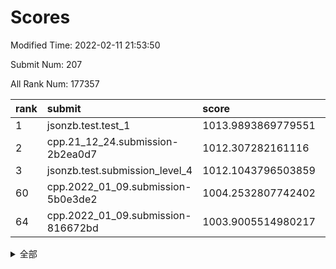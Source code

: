 # Scores

Modified Time: 2022-02-11 21:53:50

Submit Num: 207

All Rank Num: 177357

| rank |               submit               |       score        |       sigma        | pk_num |
| :--- | :--------------------------------- | :----------------- | :----------------- | :----- |
| 1    | jsonzb.test.test_1                 | 1013.9893869779551 | 0.8432207732801172 | 3424   |
| 2    | cpp.21_12_24.submission-2b2ea0d7   | 1012.307282161116  | 0.7752021633053611 | 3425   |
| 3    | jsonzb.test.submission_level_4     | 1012.1043796503859 | 0.7726083790916777 | 3430   |
| 60   | cpp.2022_01_09.submission-5b0e3de2 | 1004.2532807742402 | 0.7112069804522732 | 3429   |
| 64   | cpp.2022_01_09.submission-816672bd | 1003.9005514980217 | 0.7125434688969696 | 3424   |


<details>
<summary>全部</summary>

| rank |                 submit                 |       score        |       sigma        | pk_num |
| :--- | :------------------------------------- | :----------------- | :----------------- | :----- |
| 1    | jsonzb.test.test_1                     | 1013.9893869779551 | 0.8432207732801172 | 3424   |
| 2    | cpp.21_12_24.submission-2b2ea0d7       | 1012.307282161116  | 0.7752021633053611 | 3425   |
| 3    | jsonzb.test.submission_level_4         | 1012.1043796503859 | 0.7726083790916777 | 3430   |
| 4    | gobigger.level_3.submission_level_3_36 | 1011.7870950827049 | 0.8082293422751804 | 3428   |
| 5    | gobigger.level_3.submission_level_3_40 | 1011.3307018012619 | 0.7586503913096136 | 3430   |
| 6    | gobigger.level_3.submission_level_3_9  | 1011.2092445126979 | 0.7689436861720799 | 3426   |
| 7    | gobigger.level_3.submission_level_3_38 | 1011.2088014345833 | 0.777432079872242  | 3428   |
| 8    | gobigger.level_3.submission_level_3_28 | 1011.1392222129484 | 0.7786844775053369 | 3427   |
| 9    | gobigger.level_3.submission_level_3_13 | 1011.0208731667104 | 0.7814688460127065 | 3428   |
| 10   | gobigger.level_3.submission_level_3_16 | 1010.9219437995579 | 0.7811649900171788 | 3429   |
| 11   | gobigger.level_3.submission_level_3_42 | 1010.8498313647599 | 0.7696530009022386 | 3427   |
| 12   | gobigger.level_3.submission_level_3_15 | 1010.8457482261329 | 0.7666607996759457 | 3431   |
| 13   | gobigger.level_3.submission_level_3_48 | 1010.7926125413545 | 0.7484006546916132 | 3430   |
| 14   | gobigger.level_3.submission_level_3_29 | 1010.5947693603486 | 0.7775022767063159 | 3427   |
| 15   | gobigger.level_3.submission_level_3_10 | 1010.586452122517  | 0.763635609346504  | 3428   |
| 16   | gobigger.level_3.submission_level_3_46 | 1010.5526248965215 | 0.751200990392637  | 3421   |
| 17   | gobigger.level_3.submission_level_3_23 | 1010.5394372356523 | 0.791267630292015  | 3426   |
| 18   | gobigger.level_3.submission_level_3_20 | 1010.5186377500506 | 0.7690196295743449 | 3427   |
| 19   | gobigger.level_3.submission_level_3_21 | 1010.3994053568719 | 0.7642240170512259 | 3423   |
| 20   | gobigger.level_3.submission_level_3_27 | 1010.3940599075169 | 0.7624883332065598 | 3429   |
| 21   | gobigger.level_3.submission_level_3_6  | 1010.3875899065829 | 0.7490542316301291 | 3427   |
| 22   | gobigger.level_3.submission_level_3_30 | 1010.3545157102127 | 0.7677934138153136 | 3431   |
| 23   | gobigger.level_3.submission_level_3_31 | 1010.3425659012526 | 0.7622637147014223 | 3424   |
| 24   | gobigger.level_3.submission_level_3_11 | 1010.322168733735  | 0.7619987704415183 | 3424   |
| 25   | gobigger.level_3.submission_level_3_44 | 1010.302949751067  | 0.7754335284595084 | 3428   |
| 26   | gobigger.level_3.submission_level_3_8  | 1010.291993334332  | 0.7665068262622179 | 3424   |
| 27   | gobigger.level_3.submission_level_3_41 | 1010.283148335237  | 0.75365445399638   | 3427   |
| 28   | gobigger.level_3.submission_level_3_32 | 1010.2784176919405 | 0.7715027466877427 | 3428   |
| 29   | gobigger.level_3.submission_level_3_5  | 1010.2734571510879 | 0.7690068147521886 | 3428   |
| 30   | gobigger.level_3.submission_level_3_39 | 1010.2508031456111 | 0.7443458677563898 | 3423   |
| 31   | gobigger.level_3.submission_level_3_4  | 1010.2270004587649 | 0.7490935175922815 | 3423   |
| 32   | gobigger.level_3.submission_level_3_25 | 1010.1453720894547 | 0.7743159526699716 | 3425   |
| 33   | gobigger.level_3.submission_level_3_24 | 1010.0633704404312 | 0.7346635114747591 | 3424   |
| 34   | gobigger.level_3.submission_level_3_0  | 1009.8248134882637 | 0.7605053098642762 | 3425   |
| 35   | gobigger.level_3.submission_level_3_43 | 1009.8026274744558 | 0.7604373514845024 | 3429   |
| 36   | gobigger.level_3.submission_level_3_3  | 1009.7736196916479 | 0.7313412751655642 | 3426   |
| 37   | gobigger.level_3.submission_level_3_35 | 1009.7500758552449 | 0.7683196668594012 | 3428   |
| 38   | gobigger.level_3.submission_level_3_47 | 1009.6656127042747 | 0.7534957545365842 | 3427   |
| 39   | gobigger.level_3.submission_level_3_26 | 1009.658078227194  | 0.7516837849224666 | 3425   |
| 40   | gobigger.level_3.submission_level_3_1  | 1009.6507396426299 | 0.7449086228921761 | 3430   |
| 41   | gobigger.level_3.submission_level_3_19 | 1009.6230808843203 | 0.7762987115500637 | 3427   |
| 42   | gobigger.level_3.submission_level_3_33 | 1009.591207312947  | 0.763631255165137  | 3421   |
| 43   | gobigger.level_3.submission_level_3_14 | 1009.4562653453503 | 0.7779563591502281 | 3426   |
| 44   | gobigger.level_3.submission_level_3_12 | 1009.2550750248436 | 0.7590417580847115 | 3425   |
| 45   | gobigger.level_3.submission_level_3_22 | 1009.1552013507983 | 0.7539006880735654 | 3428   |
| 46   | gobigger.level_3.submission_level_3_17 | 1009.0711654988082 | 0.7398520633498773 | 3430   |
| 47   | gobigger.level_3.submission_level_3_2  | 1008.9337831474162 | 0.7536047699316559 | 3425   |
| 48   | gobigger.level_3.submission_level_3_18 | 1008.6972281909956 | 0.7363560146193461 | 3423   |
| 49   | gobigger.level_3.submission_level_3_7  | 1008.6718627867206 | 0.732839217580836  | 3426   |
| 50   | gobigger.level_3.submission_level_3_34 | 1008.6403242817025 | 0.7654150830543696 | 3431   |
| 51   | gobigger.level_3.submission_level_3_45 | 1008.4558570335224 | 0.7488669466325366 | 3432   |
| 52   | gobigger.level_3.submission_level_3_37 | 1008.0367778587088 | 0.7344666635505868 | 3422   |
| 53   | gobigger.level_3.submission_level_3_49 | 1007.739753583312  | 0.7341910196370105 | 3427   |
| 54   | gobigger.level_1.submission_level_1_6  | 1004.6726464011653 | 0.7232554987412739 | 3431   |
| 55   | gobigger.level_1.submission_level_1_39 | 1004.6212825897262 | 0.7220493938764126 | 3431   |
| 56   | gobigger.level_1.submission_level_1_34 | 1004.570717950574  | 0.7320811790649306 | 3425   |
| 57   | gobigger.level_1.submission_level_1_4  | 1004.3745402439498 | 0.7261953789016687 | 3426   |
| 58   | gobigger.level_1.submission_level_1_26 | 1004.3648146174186 | 0.728172788790426  | 3427   |
| 59   | gobigger.level_1.submission_level_1_15 | 1004.3473903021857 | 0.7242496862882477 | 3425   |
| 60   | cpp.2022_01_09.submission-5b0e3de2     | 1004.2532807742402 | 0.7112069804522732 | 3429   |
| 61   | gobigger.level_1.submission_level_1_29 | 1004.0151538718776 | 0.7181861249302443 | 3430   |
| 62   | gobigger.level_1.submission_level_1_30 | 1004.0002400107444 | 0.7071289298151382 | 3431   |
| 63   | gobigger.level_1.submission_level_1_44 | 1003.9250348027522 | 0.7110232851795865 | 3421   |
| 64   | cpp.2022_01_09.submission-816672bd     | 1003.9005514980217 | 0.7125434688969696 | 3424   |
| 65   | gobigger.level_1.submission_level_1_46 | 1003.8980064910721 | 0.7153749088892865 | 3431   |
| 66   | gobigger.level_1.submission_level_1_35 | 1003.8903519631233 | 0.7148349073418199 | 3424   |
| 67   | gobigger.level_1.submission_level_1_36 | 1003.8419166985796 | 0.7108479119533108 | 3426   |
| 68   | gobigger.level_1.submission_level_1_45 | 1003.8036844792347 | 0.7229991899519224 | 3425   |
| 69   | gobigger.level_1.submission_level_1_41 | 1003.7922171031448 | 0.7214486172064326 | 3428   |
| 70   | gobigger.level_1.submission_level_1_23 | 1003.7500103882762 | 0.7252214762276598 | 3427   |
| 71   | gobigger.level_1.submission_level_1_47 | 1003.7335802456578 | 0.7191434292230141 | 3423   |
| 72   | gobigger.level_1.submission_level_1_21 | 1003.6815690166486 | 0.7071059866507456 | 3423   |
| 73   | gobigger.level_1.submission_level_1_18 | 1003.6632179768012 | 0.7151255630242757 | 3430   |
| 74   | gobigger.level_1.submission_level_1_31 | 1003.5108625490808 | 0.7139774869220885 | 3424   |
| 75   | gobigger.level_1.submission_level_1_49 | 1003.4802526059606 | 0.721128367160704  | 3427   |
| 76   | gobigger.level_1.submission_level_1_16 | 1003.4773512425922 | 0.7256397950098776 | 3431   |
| 77   | gobigger.level_1.submission_level_1_9  | 1003.4387821888696 | 0.7276874961459607 | 3429   |
| 78   | gobigger.level_1.submission_level_1_48 | 1003.3677673132386 | 0.7283125703065103 | 3431   |
| 79   | gobigger.level_1.submission_level_1_24 | 1003.348683152839  | 0.7167909297579437 | 3424   |
| 80   | gobigger.level_1.submission_level_1_32 | 1003.325188911583  | 0.7245901466393219 | 3428   |
| 81   | gobigger.level_1.submission_level_1_10 | 1003.2891976197033 | 0.7158265448145835 | 3431   |
| 82   | gobigger.level_1.submission_level_1_38 | 1003.2884743076162 | 0.7163607961200684 | 3425   |
| 83   | gobigger.level_1.submission_level_1_5  | 1003.2646905373159 | 0.7235613991580132 | 3430   |
| 84   | gobigger.level_1.submission_level_1_8  | 1003.256124907032  | 0.7226207566007418 | 3428   |
| 85   | gobigger.level_1.submission_level_1_0  | 1003.2378223699258 | 0.716281537767801  | 3428   |
| 86   | gobigger.level_1.submission_level_1_14 | 1003.1894584110762 | 0.7146858893817246 | 3425   |
| 87   | gobigger.level_1.submission_level_1_20 | 1003.0989976362464 | 0.712279026876249  | 3430   |
| 88   | gobigger.level_1.submission_level_1_27 | 1003.0761240239102 | 0.7090867460190469 | 3426   |
| 89   | gobigger.level_1.submission_level_1_43 | 1003.0467135879439 | 0.7225937265070869 | 3429   |
| 90   | gobigger.level_1.submission_level_1_22 | 1003.0030975160867 | 0.7193542843826123 | 3422   |
| 91   | gobigger.level_1.submission_level_1_19 | 1002.9900899652959 | 0.7127877751575825 | 3428   |
| 92   | gobigger.level_1.submission_level_1_3  | 1002.9633488489205 | 0.7102174648155507 | 3423   |
| 93   | gobigger.level_1.submission_level_1_37 | 1002.9627115660996 | 0.7140153768515565 | 3423   |
| 94   | gobigger.level_1.submission_level_1_2  | 1002.9280281086146 | 0.7254888335739248 | 3433   |
| 95   | gobigger.level_1.submission_level_1_25 | 1002.8414472895628 | 0.7192832470484926 | 3426   |
| 96   | gobigger.level_1.submission_level_1_33 | 1002.8164118336166 | 0.7212187149011462 | 3432   |
| 97   | gobigger.level_1.submission_level_1_13 | 1002.715549181659  | 0.7233318631993585 | 3429   |
| 98   | gobigger.level_1.submission_level_1_17 | 1002.6167636006091 | 0.7273175605973339 | 3430   |
| 99   | gobigger.level_1.submission_level_1_40 | 1002.5751229457715 | 0.7211231409484204 | 3428   |
| 100  | gobigger.level_1.submission_level_1_1  | 1002.4825150141287 | 0.7102165762636722 | 3427   |
| 101  | gobigger.level_1.submission_level_1_42 | 1002.2903887415152 | 0.7051129866827974 | 3425   |
| 102  | gobigger.level_1.submission_level_1_28 | 1002.112094466854  | 0.7078925728776481 | 3426   |
| 103  | gobigger.level_1.submission_level_1_12 | 1002.0262390557681 | 0.7133372188095514 | 3433   |
| 104  | gobigger.level_1.submission_level_1_11 | 1001.9275000954028 | 0.7230334002362765 | 3430   |
| 105  | gobigger.level_1.submission_level_1_7  | 1001.867081375519  | 0.7089018030472805 | 3428   |
| 106  | gobigger.random.submission_random_7    | 997.3540145229791  | 0.7142912741477477 | 3430   |
| 107  | gobigger.random.submission_random_24   | 997.1224136215185  | 0.7034194340382877 | 3428   |
| 108  | gobigger.random.submission_random_39   | 997.0857789763204  | 0.7071814770609265 | 3424   |
| 109  | gobigger.random.submission_random_8    | 997.060847734583   | 0.7156276347360411 | 3422   |
| 110  | gobigger.random.submission_random_4    | 996.9741432923979  | 0.7233348923380101 | 3426   |
| 111  | gobigger.random.submission_random_16   | 996.707626410189   | 0.7080726199221582 | 3426   |
| 112  | gobigger.random.submission_random_2    | 996.5611126126931  | 0.7248004737408215 | 3433   |
| 113  | gobigger.random.submission_random_11   | 996.5388592950014  | 0.7110573908689567 | 3427   |
| 114  | gobigger.random.submission_random_48   | 996.5298139443084  | 0.7118706747433691 | 3427   |
| 115  | gobigger.random.submission_random_29   | 996.4495596422038  | 0.7137279885372876 | 3426   |
| 116  | gobigger.random.submission_random_27   | 996.3309432716709  | 0.7182187707833231 | 3422   |
| 117  | gobigger.random.submission_random_13   | 996.3290464443797  | 0.7149873278427374 | 3424   |
| 118  | gobigger.random.submission_random_35   | 996.2818505485069  | 0.718228810892588  | 3430   |
| 119  | gobigger.random.submission_random_6    | 996.2618312846806  | 0.7129780425761584 | 3427   |
| 120  | gobigger.random.submission_random_34   | 996.2502734137455  | 0.7245204489170599 | 3432   |
| 121  | gobigger.random.submission_random_32   | 996.1987048865018  | 0.7099285737061768 | 3428   |
| 122  | gobigger.random.submission_random_49   | 996.1831560792796  | 0.7123317651996118 | 3428   |
| 123  | gobigger.random.submission_random_40   | 996.1265192823553  | 0.7120327887288027 | 3431   |
| 124  | gobigger.random.submission_random_25   | 996.0931556326473  | 0.7029514698623868 | 3430   |
| 125  | gobigger.random.submission_random_18   | 996.0803034152592  | 0.7055226798127833 | 3429   |
| 126  | gobigger.random.submission_random_26   | 996.0313896376813  | 0.701163593554117  | 3428   |
| 127  | gobigger.random.submission_random_38   | 996.0107712907657  | 0.7039927377106375 | 3425   |
| 128  | gobigger.random.submission_random_3    | 995.9649956674552  | 0.699208201553966  | 3432   |
| 129  | gobigger.random.submission_random_23   | 995.951010378237   | 0.7131587407617843 | 3426   |
| 130  | gobigger.random.submission_random_15   | 995.944679095781   | 0.7104320171589384 | 3425   |
| 131  | gobigger.random.submission_random_17   | 995.9158886471236  | 0.7099920800989159 | 3424   |
| 132  | gobigger.random.submission_random_0    | 995.9122578253869  | 0.7237247712320658 | 3426   |
| 133  | gobigger.random.submission_random_45   | 995.8549291880801  | 0.7172245321466153 | 3428   |
| 134  | gobigger.random.submission_random_43   | 995.7494263961637  | 0.7112596809510245 | 3428   |
| 135  | gobigger.random.submission_random_19   | 995.7315432029976  | 0.7050369752842809 | 3427   |
| 136  | gobigger.random.submission_random_10   | 995.6805110634676  | 0.7286385967187589 | 3429   |
| 137  | gobigger.random.submission_random_5    | 995.6629603765317  | 0.7046855225929769 | 3425   |
| 138  | gobigger.random.submission_random_31   | 995.6613153248825  | 0.7111608531930849 | 3429   |
| 139  | gobigger.random.submission_random_30   | 995.6561838252366  | 0.7102907228091286 | 3421   |
| 140  | gobigger.random.submission_random_28   | 995.5776850261097  | 0.7105106524604042 | 3425   |
| 141  | gobigger.random.submission_random_37   | 995.576280818434   | 0.7196476874340137 | 3432   |
| 142  | gobigger.random.submission_random_14   | 995.5748672608763  | 0.7093415611499224 | 3422   |
| 143  | gobigger.random.submission_random_36   | 995.4490364034463  | 0.7072583451987806 | 3426   |
| 144  | gobigger.random.submission_random_47   | 995.4254146814762  | 0.7149286212060417 | 3428   |
| 145  | gobigger.random.submission_random_33   | 995.4028640194648  | 0.7107258444682953 | 3427   |
| 146  | gobigger.random.submission_random_42   | 995.3222472723965  | 0.7191551789904312 | 3423   |
| 147  | gobigger.random.submission_random_12   | 995.295036075499   | 0.715511568548647  | 3427   |
| 148  | gobigger.random.submission_random_9    | 995.1727548743022  | 0.7133792558411581 | 3430   |
| 149  | gobigger.random.submission_random_21   | 995.1252892780406  | 0.6995520914600909 | 3420   |
| 150  | gobigger.random.submission_random_20   | 995.1062473019771  | 0.7064239249240101 | 3431   |
| 151  | gobigger.random.submission_random_41   | 994.9511333023013  | 0.7344187569984642 | 3427   |
| 152  | gobigger.random.submission_random_46   | 994.9293769558429  | 0.72452135752734   | 3423   |
| 153  | gobigger.random.submission_random_22   | 994.9026501871207  | 0.7247910562483972 | 3426   |
| 154  | gobigger.random.submission_random_1    | 994.6237366013604  | 0.7113346695328301 | 3427   |
| 155  | gobigger.random.submission_random_44   | 994.5048631899434  | 0.7176192331365255 | 3427   |
| 156  | gobigger.level_2.submission_level_2_38 | 993.8973574871004  | 0.7310673830074969 | 3425   |
| 157  | gobigger.level_2.submission_level_2_18 | 993.6208077083991  | 0.7440077578092793 | 3432   |
| 158  | gobigger.level_2.submission_level_2_27 | 993.5918527100235  | 0.7346831020824561 | 3429   |
| 159  | gobigger.level_2.submission_level_2_21 | 993.3807536638986  | 0.7205318527514706 | 3422   |
| 160  | gobigger.level_2.submission_level_2_13 | 993.1682616083955  | 0.7357776934728054 | 3432   |
| 161  | gobigger.level_2.submission_level_2_45 | 993.0172354265278  | 0.7473638131554634 | 3430   |
| 162  | gobigger.level_2.submission_level_2_14 | 992.9862469601754  | 0.7376065117128601 | 3433   |
| 163  | gobigger.level_2.submission_level_2_10 | 992.9487058441671  | 0.7483977431243796 | 3430   |
| 164  | gobigger.level_2.submission_level_2_31 | 992.8647554679956  | 0.7537360718908739 | 3427   |
| 165  | gobigger.level_2.submission_level_2_8  | 992.6767602414104  | 0.7528693460246432 | 3427   |
| 166  | gobigger.level_2.submission_level_2_22 | 992.5798610971356  | 0.7403865088111344 | 3428   |
| 167  | gobigger.level_2.submission_level_2_36 | 992.5192902486573  | 0.7376851104911062 | 3427   |
| 168  | gobigger.level_2.submission_level_2_4  | 992.5172524978669  | 0.7614500674817335 | 3427   |
| 169  | gobigger.level_2.submission_level_2_35 | 992.474417412093   | 0.7460566364121203 | 3426   |
| 170  | gobigger.level_2.submission_level_2_24 | 992.4293242289972  | 0.7293561370873604 | 3427   |
| 171  | gobigger.level_2.submission_level_2_5  | 992.3398517026684  | 0.7487955620454777 | 3426   |
| 172  | gobigger.level_2.submission_level_2_32 | 992.1952748118284  | 0.7482782462450492 | 3430   |
| 173  | gobigger.level_2.submission_level_2_49 | 992.1279709159654  | 0.7489685237955792 | 3427   |
| 174  | gobigger.level_2.submission_level_2_41 | 992.0741581242135  | 0.7542306562945071 | 3428   |
| 175  | gobigger.level_2.submission_level_2_46 | 992.0599518199657  | 0.7326824184827896 | 3427   |
| 176  | gobigger.level_2.submission_level_2_17 | 992.0523778066791  | 0.7509254197720717 | 3429   |
| 177  | gobigger.level_2.submission_level_2_40 | 992.0462484888803  | 0.7577710192113608 | 3426   |
| 178  | gobigger.level_2.submission_level_2_30 | 992.0350458125018  | 0.7301669878995795 | 3427   |
| 179  | gobigger.level_2.submission_level_2_44 | 991.996428636777   | 0.7364296228692775 | 3431   |
| 180  | gobigger.level_2.submission_level_2_6  | 991.9306324197472  | 0.7465681644985682 | 3425   |
| 181  | gobigger.level_2.submission_level_2_42 | 991.889431758036   | 0.7663978571823992 | 3432   |
| 182  | gobigger.level_2.submission_level_2_1  | 991.8395573318487  | 0.7552339824409341 | 3428   |
| 183  | gobigger.level_2.submission_level_2_15 | 991.8384467058565  | 0.7469995235721751 | 3433   |
| 184  | gobigger.level_2.submission_level_2_37 | 991.8299260462105  | 0.7479175206297582 | 3431   |
| 185  | gobigger.level_2.submission_level_2_20 | 991.6965443814125  | 0.7349619578699182 | 3429   |
| 186  | gobigger.level_2.submission_level_2_19 | 991.6675696769342  | 0.7561884202367611 | 3432   |
| 187  | gobigger.level_2.submission_level_2_16 | 991.6343813528848  | 0.7537375670857757 | 3430   |
| 188  | gobigger.level_2.submission_level_2_29 | 991.5397156516649  | 0.7374246324376938 | 3426   |
| 189  | gobigger.level_2.submission_level_2_25 | 991.5248479268892  | 0.7541745290709028 | 3428   |
| 190  | gobigger.level_2.submission_level_2_12 | 991.520683368456   | 0.7469563364987238 | 3423   |
| 191  | gobigger.level_2.submission_level_2_33 | 991.5164784833835  | 0.7660420354846151 | 3426   |
| 192  | gobigger.level_2.submission_level_2_34 | 991.451083951266   | 0.7355252069285383 | 3425   |
| 193  | gobigger.level_2.submission_level_2_47 | 991.3206501040147  | 0.7539295552432332 | 3430   |
| 194  | gobigger.level_2.submission_level_2_43 | 991.2561916206646  | 0.7498843168506264 | 3427   |
| 195  | gobigger.level_2.submission_level_2_48 | 991.2418559131402  | 0.7466301342838394 | 3429   |
| 196  | gobigger.level_2.submission_level_2_39 | 991.2276149131815  | 0.7662852530121116 | 3424   |
| 197  | gobigger.level_2.submission_level_2_9  | 991.2105502288606  | 0.7428975885160805 | 3428   |
| 198  | gobigger.level_2.submission_level_2_23 | 991.2024191814044  | 0.761780475301575  | 3427   |
| 199  | gobigger.level_2.submission_level_2_2  | 991.1289713285665  | 0.7628784679564288 | 3426   |
| 200  | gobigger.level_2.submission_level_2_28 | 991.1251764328692  | 0.7591883071367544 | 3426   |
| 201  | gobigger.level_2.submission_level_2_11 | 990.9243551412959  | 0.7540550611826481 | 3423   |
| 202  | gobigger.level_2.submission_level_2_7  | 990.8809989399607  | 0.7580287667953406 | 3432   |
| 203  | gobigger.level_2.submission_level_2_26 | 990.879275853592   | 0.7587401218831937 | 3425   |
| 204  | gobigger.level_2.submission_level_2_0  | 990.5141043809663  | 0.765683793731566  | 3428   |
| 205  | gobigger.level_2.submission_level_2_3  | 990.1390277282978  | 0.7645531337572226 | 3426   |
| 206  | gobigger.none.submission_none_0        | 977.064099838221   | 1.3340736545518321 | 3431   |
| 207  | gobigger.none.submission_none_1        | 976.9591732382435  | 1.327926353446845  | 3425   |

</details>